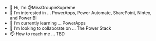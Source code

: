 - 👋 Hi, I’m @MissGroupieSupreme
- 👀 I’m interested in ... PowerApps, Power Automate, SharePoint, Nintex, and Power BI
- 🌱 I’m currently learning ... PowerApps
- 💞️ I’m looking to collaborate on ... The Power Stack
- 📫 How to reach me ... TBD

<!---
MissGroupieSupreme/MissGroupieSupreme is a ✨ special ✨ repository because its `README.md` (this file) appears on your GitHub profile.
You can click the Preview link to take a look at your changes.
--->

